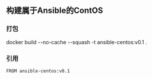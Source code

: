 ## 构建属于Ansible的ContOS

### 打包
docker build --no-cache --squash -t ansible-centos:v0.1 .

### 引用
```
FROM ansible-centos:v0.1
```
